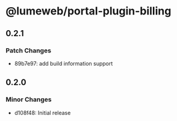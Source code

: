 # @lumeweb/portal-plugin-billing

## 0.2.1

### Patch Changes

- 89b7e97: add build information support

## 0.2.0

### Minor Changes

- d108f48: Initial release
